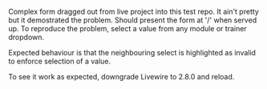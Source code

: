 Complex form dragged out from live project into this test repo.
It ain't pretty but it demostrated the problem.
Should present the form at '/' when served up. To reproduce the problem,
select a value from any module or trainer dropdown.

Expected behaviour is that the neighbouring select is highlighted as
invalid to enforce selection of a value.

To see it work as expected, downgrade Livewire to 2.8.0 and reload.
